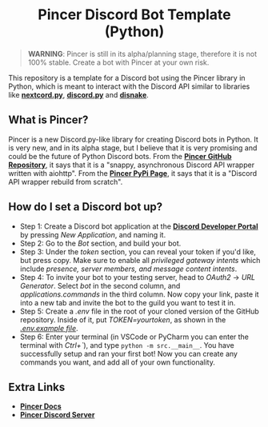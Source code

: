 <h1 align="center">Pincer Discord Bot Template (Python)</h1>

> **WARNING**: Pincer is still in its alpha/planning stage, therefore it is not 100% stable. Create a bot with Pincer at your own risk.

This repository is a template for a Discord bot using the Pincer library in Python, which is meant to interact with the Discord API similar to libraries like [**nextcord.py**](https://github.com/nextcord/nextcord), [**discord.py**](https://github.com/Rapptz/discord.py) and [**disnake**](https://github.com/DisnakeDev/disnake).

## What is Pincer?
Pincer is a new Discord.py-like library for creating Discord bots in Python. It is very new, and in its alpha stage, but I believe that it is very promising and could be the future of Python Discord bots. From the [**Pincer GitHub Repository**](https://github.com/Pincer-org/Pincer), it says that it is a "snappy, asynchronous Discord API wrapper written with aiohttp". From the [**Pincer PyPi Page**](https://pypi.org/project/pincer/), it says that it is a "Discord API wrapper rebuild from scratch".

## How do I set a Discord bot up?
- Step 1: Create a Discord bot application at the [**Discord Developer Portal**](https://discord.com/developers/applications) by pressing *New Application*, and naming it.
- Step 2: Go to the *Bot* section, and build your bot.
- Step 3: Under the *token* section, you can reveal your token if you'd like, but press copy. Make sure to enable all *privileged gateway intents* which include *presence, server members, and message content intents*.
- Step 4: To invite your bot to your testing server, head to *OAuth2* -> *URL Generator*. Select *bot* in the second column, and *applications.commands* in the third column. Now copy your link, paste it into a new tab and invite the bot to the guild you want to test it in.
- Step 5: Create a *.env* file in the root of your cloned version of the GitHub repository. Inside of it, put *TOKEN=yourtoken*, as shown in the [*.env.example file*](.env.example).
- Step 6: Enter your terminal (in VSCode or PyCharm you can enter the terminal with *Ctrl+`*), and type ``python -m src.__main__``. You have successfully setup and ran your first bot! Now you can create any commands you want, and add all of your own functionality.

## Extra Links
- [**Pincer Docs**](https://docs.pincer.dev/en/latest/)
- [**Pincer Discord Server**](https://discord.gg/Txy9qFz4Gg)
